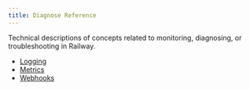 ```yaml
---
title: Diagnose Reference
---
```


Technical descriptions of concepts related to monitoring, diagnosing, or troubleshooting in Railway.

- [Logging](/reference/logging)
- [Metrics](/reference/metrics)
- [Webhooks](/reference/webhooks)